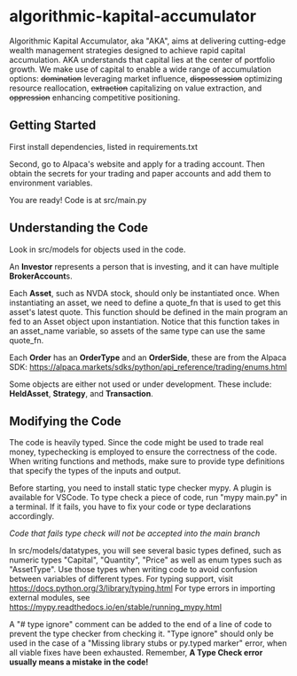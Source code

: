 # algorithmic-kapital-accumulator
Algorithmic Kapital Accumulator, aka "AKA", aims at delivering cutting-edge wealth management strategies designed to achieve rapid capital accumulation.
AKA understands that capital lies at the center of portfolio growth.
We make use of capital to enable a wide range of accumulation options: ~~domination~~ leveraging market influence, ~~dispossession~~ optimizing resource reallocation, ~~extraction~~ capitalizing on value extraction, and ~~oppression~~ enhancing competitive positioning.

## Getting Started

First install dependencies, listed in requirements.txt

Second, go to Alpaca's website and apply for a trading account. Then obtain the secrets for your trading and paper accounts and add them to environment variables.

You are ready! Code is at src/main.py

## Understanding the Code

Look in src/models for objects used in the code. 

An **Investor** represents a person that is investing, and it can have multiple **BrokerAccount**s.

Each **Asset**, such as NVDA stock, should only be instantiated once.
When instantiating an asset, we need to define a quote_fn that is used to get this asset's latest quote.
This function should be defined in the main program an fed to an Asset object upon instantiation.
Notice that this function takes in an asset_name variable, so assets of the same type can use the same quote_fn.

Each **Order** has an **OrderType** and an **OrderSide**, these are from the Alpaca SDK: https://alpaca.markets/sdks/python/api_reference/trading/enums.html

Some objects are either not used or under development. These include: **HeldAsset**, **Strategy**, and **Transaction**.

## Modifying the Code

The code is heavily typed. Since the code might be used to trade real money, typechecking is employed to ensure the correctness of the code.
When writing functions and methods, make sure to provide type definitions that specify the types of the inputs and output.

Before starting, you need to install static type checker mypy. A plugin is available for VSCode.
To type check a piece of code, run "mypy main.py" in a terminal. If it fails, you have to fix your code or type declarations accordingly.

*Code that fails type check will not be accepted into the main branch*

In src/models/datatypes, you will see several basic types defined, such as numeric types "Capital", "Quantity", "Price" as well as enum types such as "AssetType".
Use those types when writing code to avoid confusion between variables of different types.
For typing support, visit https://docs.python.org/3/library/typing.html
For type errors in importing external modules, see https://mypy.readthedocs.io/en/stable/running_mypy.html

A "# type ignore" comment can be added to the end of a line of code to prevent the type checker from checking it.
"Type ignore" should only be used in the case of a "Missing library stubs or py.typed marker" error, when all viable fixes have been exhausted.
Remember, **A Type Check error usually means a mistake in the code!**
